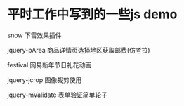 # 平时工作中写到的一些js demo

snow 下雪效果插件

jquery-pArea 商品详情页选择地区获取邮费(仿考拉)

festival 网易新年节日礼花动画

jquery-jcrop 图像裁剪使用

jquery-mValidate 表单验证简单轮子
